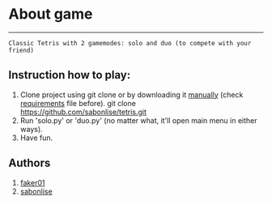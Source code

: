 # About game
***
    Classic Tetris with 2 gamemodes: solo and duo (to compete with your friend)

## Instruction how to play:
1. Clone project using git clone or by downloading it [manually](https://github.com/sabonlise/tetris/archive/master.zip) (check [requirements](https://github.com/sabonlise/tetris/blob/master/requirements.txt) file before).
    git clone https://github.com/sabonlise/tetris.git
2. Run 'solo.py' or 'duo.py' (no matter what, it'll open main menu in either ways).
3. Have fun.

## Authors
1. [faker01](https://github.com/faker01)
2. [sabonlise](https://github.com/sabonlise)
